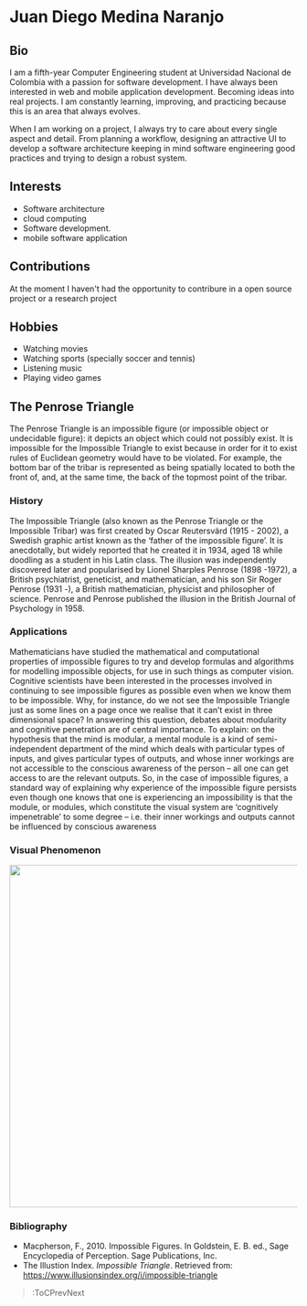 # Juan Diego Medina Naranjo

## Bio

I am a fifth-year Computer Engineering student at Universidad Nacional de Colombia with a passion for software development. I have always been interested in web and mobile application development. Becoming ideas into real projects. I am constantly learning, improving, and practicing because this is an area that always evolves.

When I am working on a project, I always try to care about every single aspect and detail. From planning a workflow, designing an attractive UI to develop a software architecture keeping in mind software engineering good practices and trying to design a robust system. 

## Interests

- Software architecture
- cloud computing 
- Software development.
- mobile software application

## Contributions

At the moment I haven't had the opportunity to contribure in a open source project or a research project

## Hobbies

- Watching movies
- Watching sports (specially soccer and tennis)
- Listening music
- Playing video games 

## The Penrose Triangle
The Penrose Triangle is an impossible figure (or impossible object or undecidable figure): it depicts an object which could not possibly exist. It is impossible for the Impossible Triangle to exist because in order for it to exist rules of Euclidean geometry would have to be violated. For example, the bottom bar of the tribar is represented as being spatially located to both the front of, and, at the same time, the back of the topmost point of the tribar.

### History
The Impossible Triangle (also known as the Penrose Triangle or the Impossible Tribar) was first created by Oscar Reutersvärd (1915 - 2002), a Swedish graphic artist known as the ‘father of the impossible figure’. It is anecdotally, but widely reported that he created it in 1934, aged 18 while doodling as a student in his Latin class. The illusion was independently discovered later and popularised by Lionel Sharples Penrose (1898 -1972), a British psychiatrist, geneticist, and mathematician, and his son Sir Roger Penrose (1931 -), a British mathematician, physicist and philosopher of science. Penrose and Penrose published the illusion in the British Journal of Psychology in 1958.

### Applications
Mathematicians have studied the mathematical and computational properties of impossible figures to try and develop formulas and algorithms for modelling impossible objects, for use in such things as computer vision. Cognitive scientists have been interested in the processes involved in continuing to see impossible figures as possible even when we know them to be impossible. Why, for instance, do we not see the Impossible Triangle just as some lines on a page once we realise that it can’t exist in three dimensional space? In answering this question, debates about modularity and cognitive penetration are of central importance. To explain: on the hypothesis that the mind is modular, a mental module is a kind of semi-independent department of the mind which deals with particular types of inputs, and gives particular types of outputs, and whose inner workings are not accessible to the conscious awareness of the person – all one can get access to are the relevant outputs. So, in the case of impossible figures, a standard way of explaining why experience of the impossible figure persists even though one knows that one is experiencing an impossibility is that the module, or modules, which constitute the visual system are ‘cognitively impenetrable’ to some degree – i.e. their inner workings and outputs cannot be influenced by conscious awareness

### Visual Phenomenon
<p align="center">
  <img width="800" height="600" src="../sketches/optical_illusions/penroseTriangle.gif">
</p>

### Bibliography
- Macpherson, F., 2010. Impossible Figures. In Goldstein, E. B. ed., Sage Encyclopedia of Perception. Sage Publications, Inc.
- The Illustion Index.  *Impossible Triangle*. Retrieved from: https://www.illusionsindex.org/i/impossible-triangle

> :ToCPrevNext